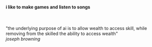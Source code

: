 <br>**i like to make games and listen to songs**<br>
<br>
<br>
<br>
"the underlying purpose of ai is to allow wealth to access skill, while removing from the skilled the ability to access wealth"<br>*joseph browning*
